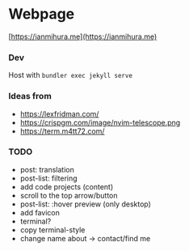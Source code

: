 # Webpage
[https://ianmihura.me](https://ianmihura.me)

### Dev

Host with `bundler exec jekyll serve`

### Ideas from
* https://lexfridman.com/
* https://crispgm.com/image/nvim-telescope.png
* https://term.m4tt72.com/

### TODO
* post: translation
* post-list: filtering
* add code projects (content)
* scroll to the top arrow/button
* post-list: :hover preview (only desktop)
* add favicon
* terminal?
* copy terminal-style
* change name about -> contact/find me
